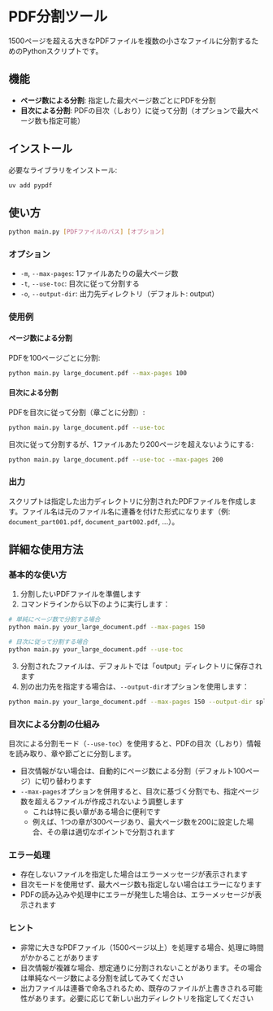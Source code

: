 # PDF分割ツール

1500ページを超える大きなPDFファイルを複数の小さなファイルに分割するためのPythonスクリプトです。

## 機能

- **ページ数による分割**: 指定した最大ページ数ごとにPDFを分割
- **目次による分割**: PDFの目次（しおり）に従って分割（オプションで最大ページ数も指定可能）

## インストール

必要なライブラリをインストール:

```bash
uv add pypdf
```

## 使い方

```bash
python main.py [PDFファイルのパス] [オプション]
```

### オプション

- `-m`, `--max-pages`: 1ファイルあたりの最大ページ数
- `-t`, `--use-toc`: 目次に従って分割する
- `-o`, `--output-dir`: 出力先ディレクトリ（デフォルト: output）

### 使用例

#### ページ数による分割

PDFを100ページごとに分割:

```bash
python main.py large_document.pdf --max-pages 100
```

#### 目次による分割

PDFを目次に従って分割（章ごとに分割）:

```bash
python main.py large_document.pdf --use-toc
```

目次に従って分割するが、1ファイルあたり200ページを超えないようにする:

```bash
python main.py large_document.pdf --use-toc --max-pages 200
```

### 出力

スクリプトは指定した出力ディレクトリに分割されたPDFファイルを作成します。ファイル名は元のファイル名に連番を付けた形式になります（例: `document_part001.pdf`, `document_part002.pdf`, ...）。

## 詳細な使用方法

### 基本的な使い方

1. 分割したいPDFファイルを準備します
2. コマンドラインから以下のように実行します：

```bash
# 単純にページ数で分割する場合
python main.py your_large_document.pdf --max-pages 150

# 目次に従って分割する場合
python main.py your_large_document.pdf --use-toc
```

3. 分割されたファイルは、デフォルトでは「output」ディレクトリに保存されます
4. 別の出力先を指定する場合は、`--output-dir`オプションを使用します：

```bash
python main.py your_large_document.pdf --max-pages 150 --output-dir split_pdfs
```

### 目次による分割の仕組み

目次による分割モード（`--use-toc`）を使用すると、PDFの目次（しおり）情報を読み取り、章や節ごとに分割します。

- 目次情報がない場合は、自動的にページ数による分割（デフォルト100ページ）に切り替わります
- `--max-pages`オプションを併用すると、目次に基づく分割でも、指定ページ数を超えるファイルが作成されないよう調整します
  - これは特に長い章がある場合に便利です
  - 例えば、1つの章が300ページあり、最大ページ数を200に設定した場合、その章は適切なポイントで分割されます

### エラー処理

- 存在しないファイルを指定した場合はエラーメッセージが表示されます
- 目次モードを使用せず、最大ページ数も指定しない場合はエラーになります
- PDFの読み込みや処理中にエラーが発生した場合は、エラーメッセージが表示されます

### ヒント

- 非常に大きなPDFファイル（1500ページ以上）を処理する場合、処理に時間がかかることがあります
- 目次情報が複雑な場合、想定通りに分割されないことがあります。その場合は単純なページ数による分割を試してみてください
- 出力ファイルは連番で命名されるため、既存のファイルが上書きされる可能性があります。必要に応じて新しい出力ディレクトリを指定してください